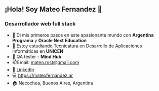 ## ¡Hola! Soy Mateo Fernandez 👋
### Desarrollador web full stack

- 👞 Di mis primeros pasos en este apasionante mundo con **Argentina Programa** y **Oracle Next Education**
- 🌱 Estoy estudiando Tecnicatura en Desarrollo de Aplicaciones Informáticas en **UNICEN**
- 📜 QA tester - **Mind Hub**
- 📫Email: mateo.rost@gmail.com
- 💼 <a  href="https://www.linkedin.com/in/emanuelmateofernandez/" target="_blank">LinkedIn</a>
- 💻 https://mateofernandez.ar
- 🏠 Necochea, Buenos Aires, Argentina



<!--
**mateoymichis/mateoymichis** is a ✨ _special_ ✨ repository because its `README.md` (this file) appears on your GitHub profile.

Here are some ideas to get you started:

- 🔭 I’m currently working on ...
- 🌱 I’m currently learning ...
- 👯 I’m looking to collaborate on ...
- 🤔 I’m looking for help with ...
- 💬 Ask me about ...
- 📫 How to reach me: ...
- 😄 Pronouns: ...
- ⚡ Fun fact: ...
-->
